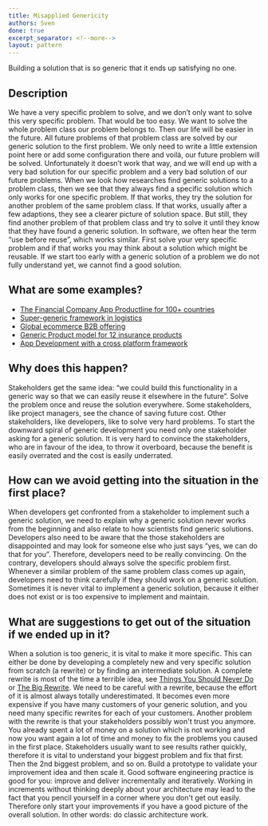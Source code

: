 ```yaml
---
title: Misapplied Genericity
authors: Sven
done: true
excerpt_separator: <!--more-->
layout: pattern
---
```

Building a solution that is so generic that it ends up satisfying no one.<!--more-->

## Description
We have a very specific problem to solve, and we don’t only want to solve this very specific problem. That would be too easy. We want to solve the whole problem class our problem belongs to. Then our life will be easier in the future. All future problems of that problem class are solved by our generic solution to the first problem. We only need to write a little extension point here or add some configuration there and voilà, our future problem will be solved. 
Unfortunately it doesn’t work that way, and we will end up with a very bad solution for our specific problem and a very bad solution of our future problems. When we look how researches find generic solutions to a problem class, then we see that they always find a specific solution which only works for one specific problem. If that works, they try the solution for another problem of the same problem class. If that works, usually after a few adaptions, they see a clearer picture of solution space. But still, they find another problem of that problem class and try to solve it until they know that they have found a generic solution. In software, we often hear the term “use before reuse”, which works similar. First solve your very specific problem and if that works you may think about a solution which might be reusable. If we start too early with a generic solution of a problem we do not fully understand yet, we cannot find a good solution.

## What are some examples?
- [The Financial Company App Productline for 100+ countries](../case_studies/the_financial_company_app_productline_for_100+_countries.html)
- [Super-generic framework in logistics](../case_studies/super_generic_framework_in_logistics.html)
- [Global ecommerce B2B offering](../case_studies/global_ecommerce_b2b_offering.html)
- [Generic Product model for 12 insurance products](../case_studies/generic_product_model_for_12_insurance_products.html)
- [App Development with a cross platform framework](../case_studies/app_development_with_cross_plattform_framework.html)

## Why does this happen?
Stakeholders get the same idea: “we could build this functionality in a generic way so that we can easily reuse it elsewhere in the future”. Solve the problem once and reuse the solution everywhere. Some stakeholders, like project managers, see the chance of saving future cost. Other stakeholders, like developers, like to solve very hard problems. To start the downward spiral of generic development you need only one stakeholder asking for a generic solution. It is very hard to convince the stakeholders, who are in favour of the idea, to throw it overboard, because the benefit is easily overrated and the cost is easily underrated.

## How can we avoid getting into the situation in the first place?
When developers get confronted from a stakeholder to implement such a generic solution, we need to explain why a generic solution never works from the beginning and also relate to how scientists find generic solutions. Developers also need to be aware that the those stakeholders are disappointed and may look for someone else who just says “yes, we can do that for you”. Therefore, developers need to be really convincing. 
On the contrary, developers should always solve the specific problem first. Whenever a similar problem of the same problem class comes up again, developers need to think carefully if they should work on a generic solution. Sometimes it is never vital to implement a generic solution, because it either does not exist or is too expensive to implement and maintain.

## What are suggestions to get out of the situation if we ended up in it?
When a solution is too generic, it is vital to make it more specific. This can either be done by developing a completely new and very specific solution from scratch (a rewrite) or by finding an intermediate solution. 
A complete rewrite is most of the time a terrible idea, see [Things You Should Never Do] or [The Big Rewrite]. We need to be careful with a rewrite, because the effort of it is almost always totally underestimated. It becomes even more expensive if you have many customers of your generic solution, and you need many specific rewrites for each of your customers. Another problem with the rewrite is that your stakeholders possibly won't trust you anymore. You already spent a lot of money on a solution which is not working and now you want again a lot of time and money to fix the problems you caused in the first place. Stakeholders usually want to see results rather quickly, therefore it is vital to understand your biggest problem and fix that first. Then the 2nd biggest problem, and so on. Build a prototype to validate your improvement idea and then scale it. Good software engineering practice is good for you: improve and deliver incrementally and iteratively. Working in increments without thinking deeply about your architecture may lead to the fact that you pencil yourself in a corner where you don't get out easily. Therefore only start your improvements if you have a good picture of the overall solution. In other words: do classic architecture work.


[Things You Should Never Do]: https://www.joelonsoftware.com/2000/04/06/things-you-should-never-do-part-i/

[The Big Rewrite]: https://web.archive.org/web/20160601081110/http://chadfowler.com/2006/12/27/the-big-rewrite.html
